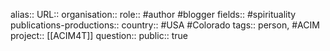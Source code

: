 alias::
URL::
organisation::
role:: #author #blogger 
fields:: #spirituality 
publications-productions:: 
country:: #USA #Colorado 
tags:: person, #ACIM 
project:: [[ACIM4T]] 
question::
public:: true
